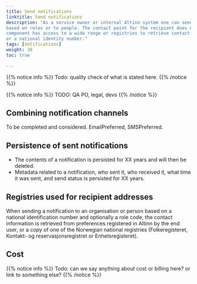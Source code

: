 ```yaml
---
title: Send notifications
linktitle: Send notifications
description: "As a service owner or internal Altinn system one can send notifications to people in organisations
based on roles or to people. The contact point for the recipient does not need to be known, as the Notification 
component has access to a wide range or registries to retrieve contact information given an organisation number
or a national identity number." 
tags: [notifications]
weight: 30
toc: true

---
```


{{% notice info %}}
Todo: quality check of what is stated here. 
{{% /notice %}}



{{% notice info %}}
TODO: QA PO, legal, devs
{{% /notice %}}


## Combining notification channels

To be completed and considered. EmailPreferred, SMSPreferred. 

## Persistence of sent notifications

- The contents of a notification is persisted for XX years and will then be deleted. 
- Metadata related to a notification, who sent it, who received it, what time it was sent, 
and send status is persisted for XX years. 

## Registries used for recipient addresses

When sending a notification to an organisation or person based on a national identification number
and optionally a role code, the contact information is retrieved from preferences registered in Altinn by the end user, or a 
copy of one of the Norwegian national registries (Folkeregisteret, Kontakt- og reservasjonsregistret
or Enhetsregisteret).

## Cost
{{% notice info %}}
Todo: can we say anything about cost or billing here? or link to something else? 
{{% /notice %}}
